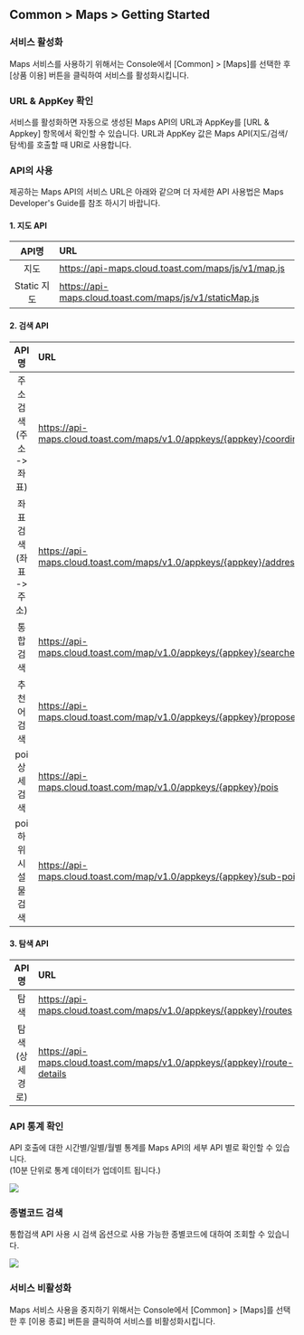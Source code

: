 ## Common > Maps > Getting Started

### 서비스 활성화

Maps 서비스를 사용하기 위해서는 Console에서 [Common] > [Maps]를 선택한 후 [상품 이용] 버튼을 클릭하여 서비스를 활성화시킵니다.




### URL & AppKey 확인
서비스를 활성화하면 자동으로 생성된 Maps API의 URL과 AppKey를 [URL & Appkey] 항목에서 확인할 수 있습니다. URL과 AppKey 값은 Maps API(지도/검색/탐색)를 호출할 때 URI로 사용합니다.

### API의 사용
제공하는 Maps API의 서비스 URL은 아래와 같으며 더 자세한  API 사용법은 Maps Developer's Guide를 참조 하시기 바랍니다.

#### 1. 지도 API

|API명|	URL|
|:---:|:---|
|지도|https://api-maps.cloud.toast.com/maps/js/v1/map.js|
|Static 지도|https://api-maps.cloud.toast.com/maps/js/v1/staticMap.js|


#### 2. 검색 API

|API명|	URL|
|:---:|:---|
|주소검색(주소 -> 좌표)|https://api-maps.cloud.toast.com/maps/v1.0/appkeys/{appkey}/coordinates|
|좌표검색(좌표 -> 주소)|https://api-maps.cloud.toast.com/maps/v1.0/appkeys/{appkey}/addresses|
|통합검색|https://api-maps.cloud.toast.com/map/v1.0/appkeys/{appkey}/searches|
|추천어검색|https://api-maps.cloud.toast.com/map/v1.0/appkeys/{appkey}/proposers|
|poi 상세검색|https://api-maps.cloud.toast.com/map/v1.0/appkeys/{appkey}/pois|
|poi 하위 시설물 검색|https://api-maps.cloud.toast.com/map/v1.0/appkeys/{appkey}/sub-pois|


#### 3. 탐색 API

|API명|	URL|
|:---:|:---|
|탐색|https://api-maps.cloud.toast.com/maps/v1.0/appkeys/{appkey}/routes|
|탐색(상세 경로)|https://api-maps.cloud.toast.com/maps/v1.0/appkeys/{appkey}/route-details|

###  API 통계 확인
API 호출에 대한 시간별/일별/월별 통계를 Maps API의 세부 API 별로 확인할 수 있습니다.
<br>(10분 단위로 통계 데이터가 업데이트 됩니다.)

![](http://static.toastoven.net/prod_maps/img_02.JPG)


### 종별코드 검색
통합검색 API 사용 시 검색 옵션으로 사용 가능한 종별코드에 대하여 조회할 수 있습니다.

![](http://static.toastoven.net/prod_maps/img_03.JPG)

### 서비스 비활성화
Maps 서비스 사용을 중지하기 위해서는 Console에서 [Common] > [Maps]를 선택한 후 [이용 종료] 버튼을 클릭하여 서비스를 비활성화시킵니다.
